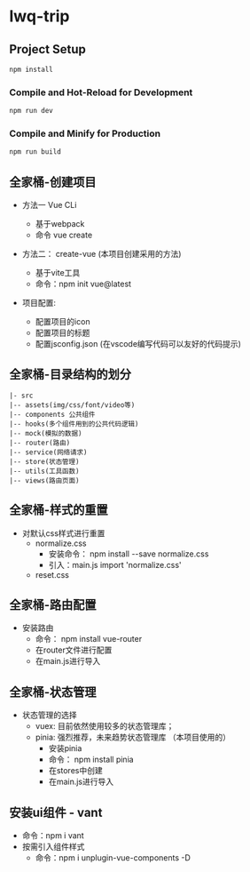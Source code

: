 # lwq-trip

## Project Setup

```sh
npm install
```

### Compile and Hot-Reload for Development

```sh
npm run dev
```

### Compile and Minify for Production

```sh
npm run build
```

## 全家桶-创建项目
- 方法一 Vue CLi
    -  基于webpack
    -  命令 vue create
- 方法二： create-vue (本项目创建采用的方法)
    - 基于vite工具
    - 命令：npm init vue@latest

- 项目配置:
    - 配置项目的icon
    - 配置项目的标题
    - 配置jsconfig.json (在vscode编写代码可以友好的代码提示)

## 全家桶-目录结构的划分
```
|- src
|-- assets(img/css/font/video等)
|-- components 公共组件
|-- hooks(多个组件用到的公共代码逻辑)
|-- mock(模拟的数据)
|-- router(路由)
|-- service(网络请求)
|-- store(状态管理)
|-- utils(工具函数)
|-- views(路由页面)
```
## 全家桶-样式的重置
- 对默认css样式进行重置
    - normalize.css
        - 安装命令： npm install --save normalize.css 
        - 引入：main.js import 'normalize.css'
    - reset.css

## 全家桶-路由配置
- 安装路由
    - 命令： npm install vue-router
    - 在router文件进行配置
    - 在main.js进行导入

## 全家桶-状态管理
- 状态管理的选择
    - vuex: 目前依然使用较多的状态管理库；
    - pinia: 强烈推荐，未来趋势状态管理库 （本项目使用的）
        - 安装pinia
        - 命令： npm install pinia
        - 在stores中创建
        - 在main.js进行导入

## 安装ui组件 - vant
- 命令：npm i vant
- 按需引入组件样式
    - 命令：npm i unplugin-vue-components -D